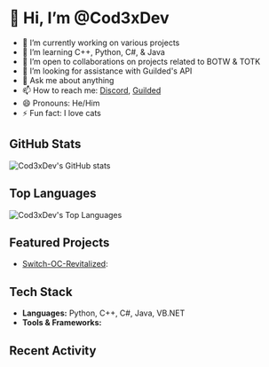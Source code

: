# 👋 Hi, I’m @Cod3xDev

- 🔭 I’m currently working on various projects
- 🌱 I’m learning C++, Python, C#, & Java
- 👯 I’m open to collaborations on projects related to BOTW & TOTK
- 🤔 I’m looking for assistance with Guilded's API
- 💬 Ask me about anything
- 📫 How to reach me: [Discord](), [Guilded]()
- 😄 Pronouns: He/Him
- ⚡ Fun fact: I love cats

## GitHub Stats

![Cod3xDev's GitHub stats](https://github-readme-stats.vercel.app/api?username=Cod3xDev&show_icons=true&theme=tokyonight)

## Top Languages

![Cod3xDev's Top Languages](https://github-readme-stats.vercel.app/api/top-langs/?username=Cod3xDev&layout=compact&theme=tokyonight)

## Featured Projects

- [Switch-OC-Revitalized](https://github.com/Cod3xDev/Switch-OC-Revitalized): 

## Tech Stack

- **Languages:** Python, C++, C#, Java, VB.NET
- **Tools & Frameworks:** 

## Recent Activity

<!-- Add a feed of your recent GitHub activity using a GitHub Action or a third-party service -->

